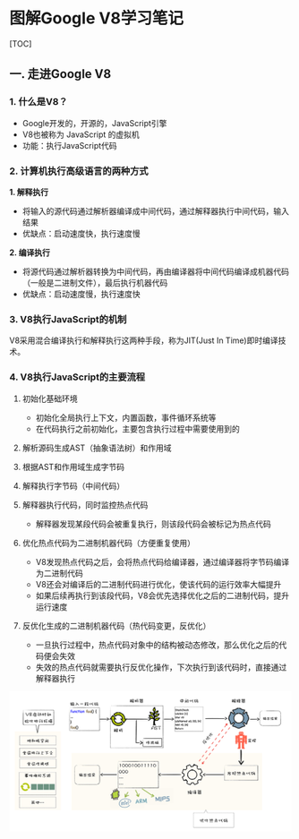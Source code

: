 

# 图解Google V8学习笔记

[TOC]

## 一. 走进Google V8

### 1. 什么是V8？

- Google开发的，开源的，JavaScript引擎
- V8也被称为 JavaScript 的虚拟机
- 功能：执行JavaScript代码

### 2. 计算机执行高级语言的两种方式

**1. 解释执行**

- 将输入的源代码通过解析器编译成中间代码，通过解释器执行中间代码，输入结果
- 优缺点：启动速度快，执行速度慢

**2. 编译执行**

- 将源代码通过解析器转换为中间代码，再由编译器将中间代码编译成机器代码（一般是二进制文件），最后执行机器代码
- 优缺点：启动速度慢，执行速度快

### 3. V8执行JavaScript的机制

V8采用混合编译执行和解释执行这两种手段，称为JIT(Just In Time)即时编译技术。

### 4. V8执行JavaScript的主要流程

1. 初始化基础环境
   - 初始化全局执行上下文，内置函数，事件循环系统等
   - 在代码执行之前初始化，主要包含执行过程中需要使用到的

2. 解析源码生成AST（抽象语法树）和作用域

3. 根据AST和作用域生成字节码

4. 解释执行字节码（中间代码）

5. 解释器执行代码，同时监控热点代码
   - 解释器发现某段代码会被重复执行，则该段代码会被标记为热点代码

6. 优化热点代码为二进制机器代码（方便重复使用）
   - V8发现热点代码之后，会将热点代码给编译器，通过编译器将字节码编译为二进制代码
   - V8还会对编译后的二进制代码进行优化，使该代码的运行效率大幅提升
   - 如果后续再执行到该段代码，V8会优先选择优化之后的二进制代码，提升运行速度

7. 反优化生成的二进制机器代码（热代码变更，反优化）
   - 一旦执行过程中，热点代码对象中的结构被动态修改，那么优化之后的代码便会失效
   - 失效的热点代码就需要执行反优化操作，下次执行到该代码时，直接通过解释器执行

![1596462043538](./assets/1596462043538.png)

